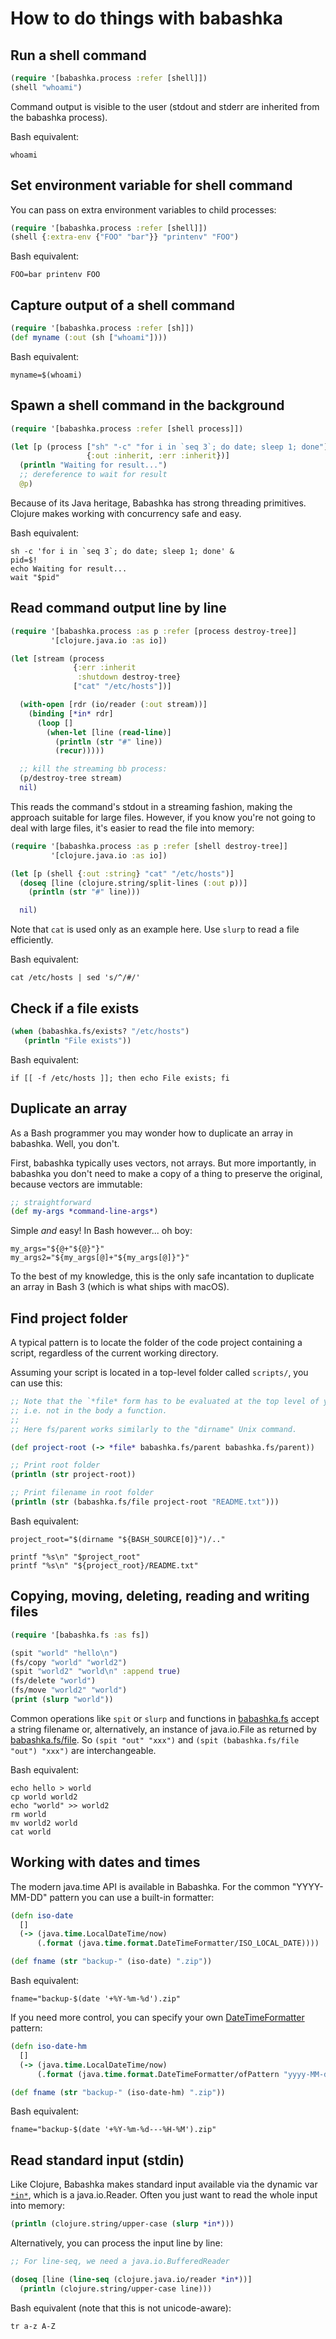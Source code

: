 # How to do things with babashka

## Run a shell command

``` clojure
(require '[babashka.process :refer [shell]])
(shell "whoami")
```

Command output is visible to the user (stdout and stderr are inherited from the babashka process).

Bash equivalent:

``` shell
whoami
```

## Set environment variable for shell command

You can pass on extra environment variables to child processes:

``` clojure
(require '[babashka.process :refer [shell]])
(shell {:extra-env {"FOO" "bar"}} "printenv" "FOO")
```

Bash equivalent:

``` shell
FOO=bar printenv FOO
```

## Capture output of a shell command

``` clojure
(require '[babashka.process :refer [sh]])
(def myname (:out (sh ["whoami"])))
```

Bash equivalent:

``` shell
myname=$(whoami)
```

## Spawn a shell command in the background

``` clojure
(require '[babashka.process :refer [shell process]])

(let [p (process ["sh" "-c" "for i in `seq 3`; do date; sleep 1; done"]
                 {:out :inherit, :err :inherit})]
  (println "Waiting for result...")
  ;; dereference to wait for result
  @p)
```

Because of its Java heritage, Babashka has strong threading primitives. Clojure makes working with concurrency safe and easy.

Bash equivalent:

``` shell
sh -c 'for i in `seq 3`; do date; sleep 1; done' &
pid=$!
echo Waiting for result...
wait "$pid"
```

## Read command output line by line

``` clojure
(require '[babashka.process :as p :refer [process destroy-tree]]
         '[clojure.java.io :as io])

(let [stream (process
              {:err :inherit
               :shutdown destroy-tree}
              ["cat" "/etc/hosts"])]

  (with-open [rdr (io/reader (:out stream))]
    (binding [*in* rdr]
      (loop []
        (when-let [line (read-line)]
          (println (str "#" line))
          (recur)))))

  ;; kill the streaming bb process:
  (p/destroy-tree stream)
  nil)
```

This reads the command's stdout in a streaming fashion, making the approach suitable for large files. However, if you know you're not going to deal with large files, it's easier to read the file into memory:

``` clojure
(require '[babashka.process :as p :refer [shell destroy-tree]]
         '[clojure.java.io :as io])

(let [p (shell {:out :string} "cat" "/etc/hosts")]
  (doseq [line (clojure.string/split-lines (:out p))]
    (println (str "#" line)))

  nil)
```

Note that `cat` is used only as an example here. Use `slurp` to read a file efficiently.

Bash equivalent:

``` shell
cat /etc/hosts | sed 's/^/#/'
```

## Check if a file exists

``` clojure
(when (babashka.fs/exists? "/etc/hosts")
   (println "File exists"))
```

Bash equivalent:

``` shell
if [[ -f /etc/hosts ]]; then echo File exists; fi
```

## Duplicate an array

As a Bash programmer you may wonder how to duplicate an array in babashka. Well, you don't.

First, babashka typically uses vectors, not arrays. But more importantly, in babashka you don't need to make a copy of a thing to preserve the original, because vectors are immutable:

``` clojure
;; straightforward
(def my-args *command-line-args*)
```

Simple _and_ easy! In Bash however... oh boy:

``` shell
my_args="${@+"${@}"}"
my_args2="${my_args[@]+"${my_args[@]}"}" 
```

To the best of my knowledge, this is the only safe incantation to duplicate an array in Bash 3 (which is what ships with macOS).

## Find project folder

A typical pattern is to locate the folder of the code project containing a script, regardless of the current working directory.

Assuming your script is located in a top-level folder called `scripts/`, you can use this:

``` clojure
;; Note that the `*file* form has to be evaluated at the top level of your file,
;; i.e. not in the body a function.
;;
;; Here fs/parent works similarly to the "dirname" Unix command.

(def project-root (-> *file* babashka.fs/parent babashka.fs/parent))

;; Print root folder
(println (str project-root))

;; Print filename in root folder
(println (str (babashka.fs/file project-root "README.txt")))
```

Bash equivalent:

``` shell
project_root="$(dirname "${BASH_SOURCE[0]}")/.."

printf "%s\n" "$project_root"
printf "%s\n" "${project_root}/README.txt"
```

## Copying, moving, deleting, reading and writing files

``` clojure
(require '[babashka.fs :as fs])

(spit "world" "hello\n")
(fs/copy "world" "world2")
(spit "world2" "world\n" :append true)
(fs/delete "world")
(fs/move "world2" "world")
(print (slurp "world"))
```

Common operations like `spit` or `slurp` and functions in [babashka.fs](https://github.com/babashka/fs/blob/master/API.md) accept a string filename or, alternatively, an instance of java.io.File as returned by [babashka.fs/file](https://github.com/babashka/fs/blob/master/API.md#file-page_facing_up). So `(spit "out" "xxx")` and `(spit (babashka.fs/file "out") "xxx")` are interchangeable.

Bash equivalent:

``` shell
echo hello > world
cp world world2
echo "world" >> world2
rm world
mv world2 world
cat world
```

## Working with dates and times

The modern java.time API is available in Babashka. For the common "YYYY-MM-DD" pattern you can use a built-in formatter:

``` clojure
(defn iso-date
  []
  (-> (java.time.LocalDateTime/now)
      (.format (java.time.format.DateTimeFormatter/ISO_LOCAL_DATE))))

(def fname (str "backup-" (iso-date) ".zip"))
```

Bash equivalent:

``` shell
fname="backup-$(date '+%Y-%m-%d').zip"
```

If you need more control, you can specify your own [DateTimeFormatter](https://docs.oracle.com/en/java/javase/18/docs/api/java.base/java/time/format/DateTimeFormatter.html) pattern:

``` clojure
(defn iso-date-hm
  []
  (-> (java.time.LocalDateTime/now)
      (.format (java.time.format.DateTimeFormatter/ofPattern "yyyy-MM-dd---kk-mm"))))

(def fname (str "backup-" (iso-date-hm) ".zip"))
```

Bash equivalent:

``` shell
fname="backup-$(date '+%Y-%m-%d---%H-%M').zip"
```

## Read standard input (stdin)

Like Clojure, Babashka makes standard input available via the dynamic var [`*in*`](https://clojuredocs.org/clojure.core/*in*), which is a java.io.Reader. Often you just want to read the whole input into memory:

``` clojure
(println (clojure.string/upper-case (slurp *in*)))
```

Alternatively, you can process the input line by line:

``` clojure
;; For line-seq, we need a java.io.BufferedReader

(doseq [line (line-seq (clojure.java.io/reader *in*))]
  (println (clojure.string/upper-case line)))
```

Bash equivalent (note that this is not unicode-aware):

``` shell
tr a-z A-Z
```
